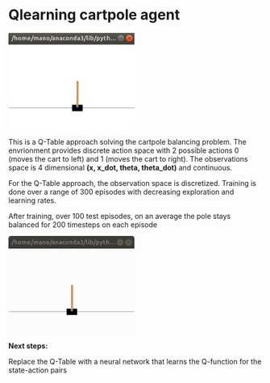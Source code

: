 # **Qlearning cartpole agent**

<img src="./env_image.png" width=250/>

This is a Q-Table approach solving the cartpole balancing problem. The envrionment provides discrete action space with 2 possible actions 0 (moves the cart to left) and 1 (moves the cart to right). The observations space is 4 dimensional **(x, x_dot, theta, theta_dot)** and continuous. 

For the Q-Table approach, the observation space is discretized. Training is done over a range of 300 episodes with decreasing exploration and learning rates.

After training, over 100 test episodes, on an average the pole stays balanced for 200 timesteps on each episode

<img src="./test1.gif" width=250/>

**Next steps:**

Replace the Q-Table with a neural network that learns the Q-function for the state-action pairs